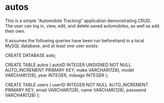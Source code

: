# autos
This is a simple "Automobile Tracking" application demonstrating CRUD.
The user can log in, view, edit, and delete saved automobiles, as well as add their own.

It assumes the following queries have been run beforehand in a local MySQL database, and at least one user exists:

CREATE DATABASE auto;

CREATE TABLE autos (
    autoID INTEGER UNSIGNED NOT NULL AUTO_INCREMENT PRIMARY KEY,
    make VARCHAR(128),
    model VARCHAR(128),
    year INTEGER,
    mileage INTEGER
);


CREATE TABLE users (
    userID INTEGER NOT NULL AUTO_INCREMENT PRIMARY KEY,
    email VARCHAR(128),
    name VARCHAR(128),
    password VARCHAR(128)
);
